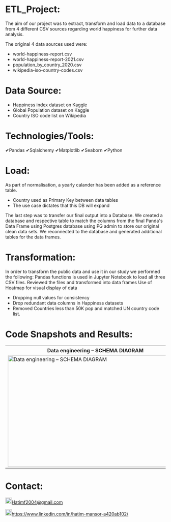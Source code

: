 # ETL_Project: 
The aim of our project was to extract, transform and load data to a database from 4 different CSV sources regarding world happiness for further data analysis.

The original 4 data sources used were: 

- world-happiness-report.csv
- world-happiness-report-2021.csv
- population_by_country_2020.csv
- wikipedia-iso-country-codes.csv


# Data Source:
- Happiness index dataset on Kaggle
- Global Population dataset on Kaggle
- Country ISO code list on Wikipedia


# Technologies/Tools: 
&#10004;Pandas      &#10004;Sqlalchemy      &#10004;Matplotlib      &#10004;Seaborn
&#10004;Python


# Load: 
As part of normalisation, a yearly calander has been added as a reference table.
- Country used as Primary Key between data tables
- The use case dictates that this DB will expand

The last step was to transfer our final output into a Database. We created a database and respective table to match the columns from the final Panda's Data Frame using Postgres database using PG admin to store our original clean data sets. We reconnected to the database and generated additional tables for the data frames.


# Transformation:
In order to transform the public data and use it in our study we performed the following:
Pandas functions is used in Jupyter Notebook to load all three CSV files.
Reviewed the files and transformed into data frames
Use of Heatmap for visual display of data
- Dropping null values for consistency
- Drop redundant data columns in Happiness datasets
- Removed Countries less than 50K pop and matched UN country code list. 


# Code Snapshots and Results: 
<table>
  <tr>
    <th style="text-align:center">Data engineering – SCHEMA DIAGRAM</td>
     <th style="text-align:center">Table Nill Value Menu</td>
     
  </tr>
  <tr>
    <td><img src="https://user-images.githubusercontent.com/24882457/168723999-368049e6-2fd3-4727-857a-010f53f80b3d.png" width=550 height=350 title="Data engineering – SCHEMA DIAGRAM"></td>
    <td><img src="https://user-images.githubusercontent.com/24882457/168761449-8aacb912-40dc-4157-b4b0-48d3bdb95375.png" width=550 height=350 title="Table Nill Value Menu"></td>
    
  </tr>
</table>


# Contact:
<img src="https://user-images.githubusercontent.com/24882457/168723224-ecbdb402-be01-453d-9cb5-282424f7418a.png" width="20" height="20" title=" Hatims email"><Hatimf2004@gmail.com>

<img src="https://user-images.githubusercontent.com/24882457/168716629-b90f784a-534f-418c-89fd-28e91c4830fa.png" width="20" height="20" title="Linkedin Profile"><https://www.linkedin.com/in/hatim-mansor-a420ab102/>

